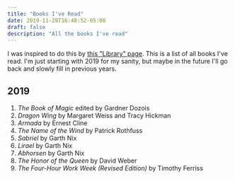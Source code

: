 ```yaml
---
title: "Books I've Read"
date: 2019-11-28T16:48:52-05:00
draft: false
description: "All the books I've read"
---
```

I was inspired to do this by [this "Library" page](http://tilde.town/~dustin/wiki/library). This is a list of all
books I've read. I'm just starting with 2019 for my sanity, but maybe in the future I'll go back and slowly fill
in previous years.

## 2019

1. _The Book of Magic_ edited by Gardner Dozois
2. _Dragon Wing_ by Margaret Weiss and Tracy Hickman
3. _Armada_ by Ernest Cline
4. _The Name of the Wind_ by Patrick Rothfuss
5. _Sabriel_ by Garth Nix
6. _Lirael_ by Garth Nix
7. _Abhorsen_ by Garth Nix
8. _The Honor of the Queen_ by David Weber
9. _The Four-Hour Work Week (Revised Edition)_ by Timothy Ferriss
